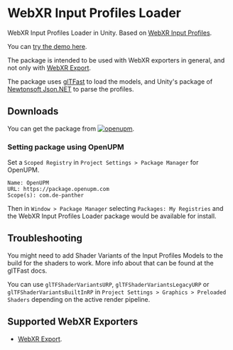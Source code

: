 # WebXR Input Profiles Loader

WebXR Input Profiles Loader in Unity. Based on [WebXR Input Profiles](https://immersive-web.github.io/webxr-input-profiles/).

You can [try the demo here](https://de-panther.github.io/webxr-input-profiles-loader/).

The package is intended to be used with WebXR exporters in general, and not only with [WebXR Export](https://github.com/De-Panther/unity-webxr-export).

The package uses [glTFast](https://docs.unity3d.com/Packages/com.unity.cloud.gltfast@latest) to load the models, and Unity's package of [Newtonsoft Json.NET](https://docs.unity3d.com/Packages/com.unity.nuget.newtonsoft-json@latest) to parse the profiles.

## Downloads

You can get the package from [![openupm](https://img.shields.io/npm/v/com.de-panther.webxr-input-profiles-loader?label=openupm&registry_uri=https://package.openupm.com)](https://openupm.com/packages/com.de-panther.webxr-input-profiles-loader/).

### Setting package using OpenUPM

Set a `Scoped Registry` in `Project Settings > Package Manager` for OpenUPM.

```
Name: OpenUPM
URL: https://package.openupm.com
Scope(s): com.de-panther
```

Then in `Window > Package Manager` selecting `Packages: My Registries` and the WebXR Input Profiles Loader package would be available for install.

## Troubleshooting

You might need to add Shader Variants of the Input Profiles Models to the build for the shaders to work. More info about that can be found at the glTFast docs.

You can use `glTFShaderVariantsURP`, `glTFShaderVariantsLegacyURP` or `glTFShaderVariantsBuiltInRP` in `Project Settings > Graphics > Preloaded Shaders` depending on the active render pipeline.

## Supported WebXR Exporters

- [WebXR Export](https://github.com/De-Panther/unity-webxr-export).
